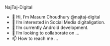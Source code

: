 
NajTaj-Digital

- 👋 Hi, I’m Masum Choudhury
@najtaj-digital
- 👀 I’m interested in Social Media digitaligation.
- 🌱 I’m currently Android development.
- 💞️ I’m looking to collaborate on ...
- 📫 How to reach me ...

<!---
najtaj-digital/najtaj-digital is a ✨ special ✨ repository because its `README.md` (this file) appears on your GitHub profile.
You can click the Preview link to take a look at your changes.
--->
